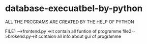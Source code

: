 # database-execuatbel-by-python
ALL THE PROGRAMS ARE CREATED BY THE HELP OF PYTHON

FILE1 -->frontend.py =>it contain all funtion of programme
file2-->brokend.py=>it contaion all info about gui of programme
